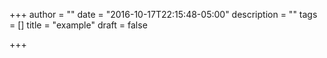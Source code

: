 +++
author = ""
date = "2016-10-17T22:15:48-05:00"
description = ""
tags = []
title = "example"
draft = false

+++
